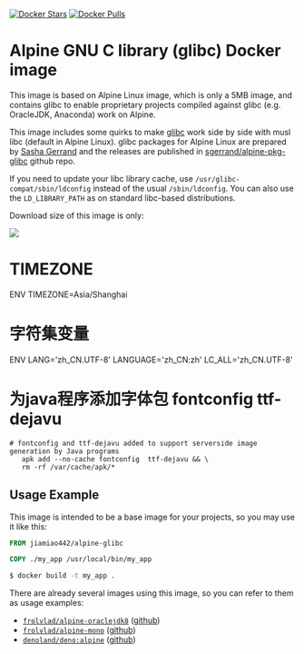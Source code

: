 [![Docker Stars](https://img.shields.io/docker/stars/frolvlad/alpine-glibc.svg?style=flat-square)](https://hub.docker.com/r/frolvlad/alpine-glibc/)
[![Docker Pulls](https://img.shields.io/docker/pulls/frolvlad/alpine-glibc.svg?style=flat-square)](https://hub.docker.com/r/frolvlad/alpine-glibc/)


Alpine GNU C library (glibc) Docker image
=========================================

This image is based on Alpine Linux image, which is only a 5MB image, and contains glibc to enable
proprietary projects compiled against glibc (e.g. OracleJDK, Anaconda) work on Alpine.

This image includes some quirks to make [glibc](https://www.gnu.org/software/libc/) work side by
side with musl libc (default in Alpine Linux). glibc packages for Alpine Linux are prepared by
[Sasha Gerrand](https://github.com/sgerrand) and the releases are published in
[sgerrand/alpine-pkg-glibc](https://github.com/sgerrand/alpine-pkg-glibc) github repo.

If you need to update your libc library cache, use `/usr/glibc-compat/sbin/ldconfig` instead of the usual `/sbin/ldconfig`. You can also use the `LD_LIBRARY_PATH` as on standard libc-based distributions.

Download size of this image is only:

[![](https://images.microbadger.com/badges/image/frolvlad/alpine-glibc.svg)](http://microbadger.com/images/frolvlad/alpine-glibc "Get your own image badge on microbadger.com")

# TIMEZONE

ENV TIMEZONE=Asia/Shanghai


# 字符集变量
ENV LANG='zh_CN.UTF-8' LANGUAGE='zh_CN:zh' LC_ALL='zh_CN.UTF-8'




# 为java程序添加字体包 fontconfig  ttf-dejavu
 ```
 # fontconfig and ttf-dejavu added to support serverside image generation by Java programs
    apk add --no-cache fontconfig  ttf-dejavu && \
    rm -rf /var/cache/apk/*
```

Usage Example
-------------

This image is intended to be a base image for your projects, so you may use it like this:

```Dockerfile
FROM jiamiao442/alpine-glibc

COPY ./my_app /usr/local/bin/my_app
```

```sh
$ docker build -t my_app .
```

There are already several images using this image, so you can refer to them as usage examples:

* [`frolvlad/alpine-oraclejdk8`](https://hub.docker.com/r/frolvlad/alpine-oraclejdk8/) ([github](https://github.com/frol/docker-alpine-oraclejdk8))
* [`frolvlad/alpine-mono`](https://hub.docker.com/r/frolvlad/alpine-mono/) ([github](https://github.com/frol/docker-alpine-mono))
* [`denoland/deno:alpine`](https://hub.docker.com/r/denoland/deno/) ([github](https://github.com/denoland/deno_docker/blob/main/alpine.dockerfile))
